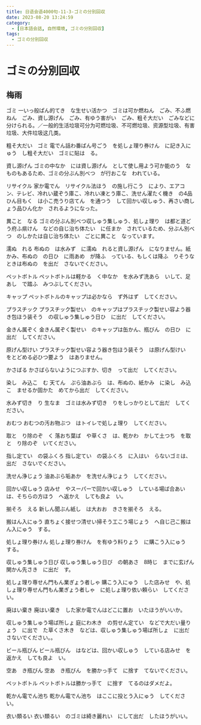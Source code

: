 ```yaml
---
title: 日语会语4000句-11-3-ゴミの分別回収
date: 2023-08-20 13:24:59
category:
  - [日本語会話, 自然環境, ゴミの分別回収]
tags:
  - ゴミの分別回収
---
```


# ゴミの分別回収

## 梅雨

ゴミ
一いっ般ぱん的てき　な生せい活かつ　ゴミは可か燃ねん　ごみ、不ふ燃ねん　ごみ、資し源げん　ごみ、有ゆう害がい　ごみ、粗そ大だい　ごみなどに分けられる。／一般的生活垃圾可分为可燃垃圾、不可燃垃圾、资源型垃圾、有害垃圾、大件垃圾这几类。

粗そ大だい　ゴミ
電でん話わ番ばん号ごう　を処しょ理り券けん　に記き入にゅう　し粗そ大だい　ゴミに貼は　る。

資し源げん
ゴミの中なか　には資し源げん　として使し用よう可か能のう　なものもあるため、ゴミの分ぶん別べつ　が行おこな　われている。

リサイクル
家か電でん　リサイクル法ほう　の施し行こう　により、エアコン、テレビ、冷れい蔵ぞう庫こ、冷れい凍とう庫こ、洗せん濯たく機き　の4品ひん目もく　は小こ売うり店てん　を通つう　して回かい収しゅう、再さい商しょう品ひん化か　されるようになった。

異こと　なる
ゴミの分ぶん別べつ収しゅう集しゅう、処しょ理り　は都と道どう府ふ県けん　などの自じ治ち体たい　に任まか　されているため、分ぶん別べつ　のしかたは自じ治ち体たい　ごとに異こと　なっています。

濡ぬ　れる
布ぬの　は水みず　に濡ぬ　れると資し源げん　になりません。紙かみ、布ぬの　の日ひ　に雨あめ　が降ふ　っている、もしくは降ふ　りそうなときは布ぬの　を出だ　さないでください。

ペットボトル
ペットボトルは軽かる　く中なか　を水みず洗あら　いして、足あし　で踏ふ　みつぶしてください。

キャップ
ペットボトルのキャップは必かなら　ず外はず　してください。

プラスチック
プラスチック製せい　のキャップはプラスチック製せい容よう器き包ほう装そう　の収しゅう集しゅう日ひ　に出だ　してください。

金きん属ぞく
金きん属ぞく製せい　のキャップは缶かん、瓶びん　の日ひ　に出だ　してください。

原げん型けい
プラスチック製せい容よう器き包ほう装そう　は原げん型けい　をとどめる必ひつ要よう　はありません。

かさばる
かさばらないようにつぶすか、切き　って出だ　してください。

染し　み込こ　む
天てん　ぷら油あぶら　は、布ぬの、紙かみ　に染し　み込こ　ませるか固かた　めてから出だ　してください。

水みず切き　り
生なま　ゴミは水みず切き　りをしっかりとして出だ　してください。

おむつ
おむつの汚お物ぶつ　はトイレで処しょ理り　してください。

取と　り除のぞ　く
落おち葉ば　や草くさ　は、乾かわ　かして土つち　を取と　り除のぞ　いてください。

指し定てい　の袋ふくろ
指し定てい　の袋ふくろ　に入はい　らないゴミは、出だ　さないでください。

洗せん浄じょう
油あぶら垢あか　を洗せん浄じょう　してください。

回かい収しゅう
店みせ　やスーパーで回かい収しゅう　している場ば合あい　は、そちらの方ほう　へ返かえ　しても良よ　い。

揃そろ　える
新しん聞ぶん紙し　は大おお　きさを揃そろ　える。

搬はん入にゅう
直ちょく接せつ清せい掃そう工こう場じょう　へ自じ己こ搬はん入にゅう　する。

処しょ理り券けん
処しょ理り券けん　を有ゆう料りょう　に購こう入にゅう　する。

収しゅう集しゅう日び
収しゅう集しゅう日び　の朝あさ　8時じ　までに玄げん関かん先さき　に出だ　す。

処しょ理り専せん門もん業ぎょう者しゃ
購こう入にゅう　した店みせ　や、処しょ理り専せん門もん業ぎょう者しゃ　に処しょ理り依い頼らい　してください。

廃はい棄き
廃はい棄き　した家か電でんはどこに置お　いたほうがいいか。

収しゅう集しゅう場ば所しょ
庭にわ木き　の剪せん定てい　などで大だい量りょう　に出で　た草くさ木き　などは、収しゅう集しゅう場ば所しょ　に出だ　さないでください。。

ビール瓶びん
ビール瓶びん　はなどは、回かい収しゅう　している店みせ　を返かえ　しても良よ　い。

空あ　き瓶びん
空あ　き瓶びん　を勝かっ手て　に捨す　てないでください。

ペットボトル
ペットボトルは勝かっ手て　に捨す　てるのはダメだよ。

乾かん電でん池ち
乾かん電でん池ち　はここに投とう入にゅう　してください。

衣い類るい
衣い類るい　のゴミは綺き麗れい　にして出だ　したほうがいい。
